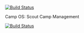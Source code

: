 [![Build Status](https://travis-ci.org/sl2017/campos.svg)](https://travis-ci.org/sl2017/campos)



Camp OS: Scout Camp Management

[![Build Status](http://runbot.steingabelgaard.dk/runbot/badge/flat/8/8.0.svg)](http://runbot.steingabelgaard.dk/runbot)

